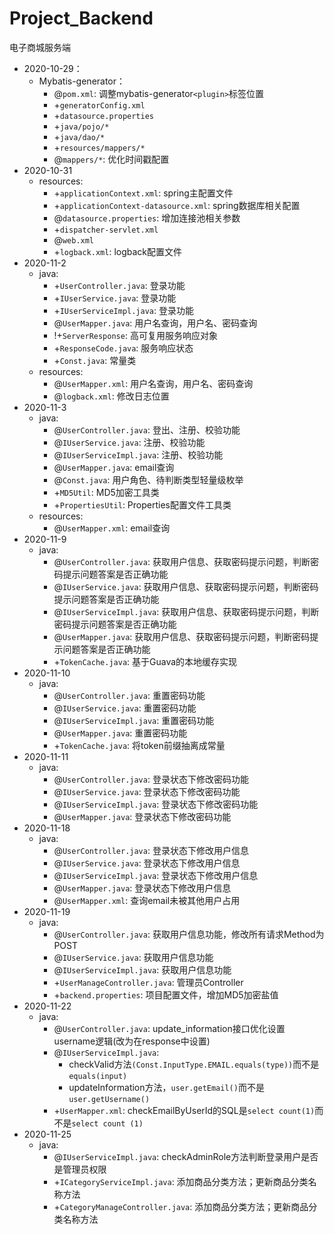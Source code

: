 # Project_Backend

电子商城服务端

* 2020-10-29：  
    * Mybatis-generator：
        * @`pom.xml`: 调整mybatis-generator`<plugin>`标签位置
        * +`generatorConfig.xml`
        * +`datasource.properties`
        * +`java/pojo/*`
        * +`java/dao/*`
        * +`resources/mappers/*`
        * @`mappers/*`: 优化时间戳配置
* 2020-10-31
    * resources:
        * +`applicationContext.xml`: spring主配置文件
        * +`applicationContext-datasource.xml`: spring数据库相关配置
        * @`datasource.properties`: 增加连接池相关参数
        * +`dispatcher-servlet.xml`
        * @`web.xml`
        * +`logback.xml`: logback配置文件
* 2020-11-2
    * java:
        * +`UserController.java`: 登录功能
        * +`IUserService.java`: 登录功能
        * +`IUserServiceImpl.java`: 登录功能
        * @`UserMapper.java`: 用户名查询，用户名、密码查询
        * !+`ServerResponse`: 高可复用服务响应对象
        * +`ResponseCode.java`: 服务响应状态
        * +`Const.java`: 常量类
    * resources:  
        * @`UserMapper.xml`: 用户名查询，用户名、密码查询  
        * @`logback.xml`: 修改日志位置
* 2020-11-3
    * java:
        * @`UserController.java`: 登出、注册、校验功能
        * @`IUserService.java`: 注册、校验功能
        * @`IUserServiceImpl.java`: 注册、校验功能
        * @`UserMapper.java`: email查询
        * @`Const.java`: 用户角色、待判断类型轻量级枚举
        * +`MD5Util`: MD5加密工具类
        * +`PropertiesUtil`: Properties配置文件工具类
    * resources:  
        * @`UserMapper.xml`: email查询
* 2020-11-9
    * java:
        * @`UserController.java`: 获取用户信息、获取密码提示问题，判断密码提示问题答案是否正确功能
        * @`IUserService.java`: 获取用户信息、获取密码提示问题，判断密码提示问题答案是否正确功能
        * @`IUserServiceImpl.java`: 获取用户信息、获取密码提示问题，判断密码提示问题答案是否正确功能
        * @`UserMapper.java`: 获取用户信息、获取密码提示问题，判断密码提示问题答案是否正确功能
        * +`TokenCache.java`: 基于Guava的本地缓存实现 
* 2020-11-10
    * java:
        * @`UserController.java`: 重置密码功能
        * @`IUserService.java`: 重置密码功能
        * @`IUserServiceImpl.java`: 重置密码功能
        * @`UserMapper.java`: 重置密码功能
        * +`TokenCache.java`: 将token前缀抽离成常量
* 2020-11-11
    * java:
        * @`UserController.java`: 登录状态下修改密码功能
        * @`IUserService.java`: 登录状态下修改密码功能
        * @`IUserServiceImpl.java`: 登录状态下修改密码功能
        * @`UserMapper.java`: 登录状态下修改密码功能 
* 2020-11-18
    * java:
        * @`UserController.java`: 登录状态下修改用户信息
        * @`IUserService.java`: 登录状态下修改用户信息
        * @`IUserServiceImpl.java`: 登录状态下修改用户信息
        * @`UserMapper.java`: 登录状态下修改用户信息
        * @`UserMapper.xml`: 查询email未被其他用户占用
* 2020-11-19
    * java:
        * @`UserController.java`: 获取用户信息功能，修改所有请求Method为POST
        * @`IUserService.java`: 获取用户信息功能
        * @`IUserServiceImpl.java`: 获取用户信息功能
        * +`UserManageController.java`: 管理员Controller 
        * +`backend.properties`: 项目配置文件，增加MD5加密盐值
* 2020-11-22
    * java:
        * @`UserController.java`: update_information接口优化设置username逻辑(改为在response中设置)
        * @`IUserServiceImpl.java`:   
            * checkValid方法`(Const.InputType.EMAIL.equals(type))`而不是`equals(input)`
            * updateInformation方法，`user.getEmail()`而不是`user.getUsername()`
        * +`UserMapper.xml`: checkEmailByUserId的SQL是`select count(1)`而不是`select count (1)`
* 2020-11-25
    * java:
        * @`IUserServiceImpl.java`: checkAdminRole方法判断登录用户是否是管理员权限
        * +`ICategoryServiceImpl.java`: 添加商品分类方法；更新商品分类名称方法
        * +`CategoryManageController.java`: 添加商品分类方法；更新商品分类名称方法
        
             
        